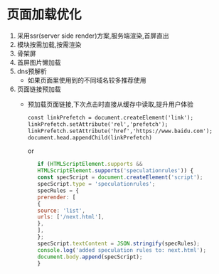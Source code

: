 # 页面加载优化

1. 采用ssr(server side render)方案,服务端渲染,首屏直出
2. 模块按需加载,按需渲染
3. 骨架屏
4. 首屏图片懒加载
5. dns预解析
   - 如果页面里使用到的不同域名较多推荐使用
6. 页面链接预加载
   - 预加载页面链接,下次点击时直接从缓存中读取,提升用户体验
       ```html
       const linkPrefetch = document.createElement('link');
       linkPrefetch.setAttribute('rel','prefetch');
       linkPrefetch.setAttribute('href','https://www.baidu.com');
       document.head.appendChild(linkPrefetch)
      ```
     or
      
     ```javascript
        if (HTMLScriptElement.supports &&
        HTMLScriptElement.supports('speculationrules')) {
        const specScript = document.createElement('script');
        specScript.type = 'speculationrules';
        specRules = {
        prerender: [
        {
        source: 'list',
        urls: ['/next.html'],
        },
        ],
        };
        specScript.textContent = JSON.stringify(specRules);
        console.log('added speculation rules to: next.html');
        document.body.append(specScript);
        }
     ```